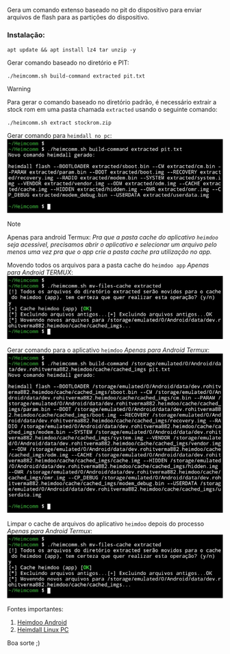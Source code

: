 Gera um comando extenso baseado no pit do dispositivo para enviar arquivos de flash para as partiçôes do dispositivo.



### Instalação:
```
apt update && apt install lz4 tar unzip -y
```

Gerar comando baseado no diretório e PIT:
```
./heimcomm.sh build-command extracted pit.txt
```

> [!WARNING]
Para gerar o comando baseado no diretório padrão, é necessário extrair a stock rom em uma pasta chamada `extracted` usando o seguinte comando:
```
./heimcomm.sh extract stockrom.zip
```

Gerar comando para `heimdall no pc`:
![Heimdall pc](https://github.com/Olliv3r/Heimcomm/blob/main/media/build_command_pc.jpg)

> [!NOTE]
Apenas para android Termux: *Pra que a pasta cache do aplicativo `heimdoo` seja acessível, precisamos abrir o aplicativo e selecionar um arquivo pelo menos uma vez pra que o app crie a pasta cache pra utilização no app.*

Movendo todos os arquivos para a pasta cache do `heimdoo app` *Apenas para Android TERMUX*:
![Copiar para cache Heimdoo](https://github.com/Olliv3r/Heimcomm/blob/main/media/mv_files_cache.jpg)

Gerar comando para o aplicativo `heimdoo` *Apenas para Android Termux*:
![Gerar comando para o aplicativo Heimdoo](https://github.com/Olliv3r/Heimcomm/blob/main/media/build_command_android.jpg)

Limpar o cache de arquivos do aplicativo `heimdoo` depois do processo *Apenas para Android Termux*:
![Limpar o cache de arquivos do Heimdoo](https://github.com/Olliv3r/Heimcomm/blob/main/media/mv_files_cache.jpg)

Fontes importantes:
1. <a href="https://github.com/RohitVerma882/Heimdoo">Heimdoo Android</a>
2. <a href="https://github.com/amo13/Heimdall">Heimdall Linux PC</a>

Boa sorte ;)
